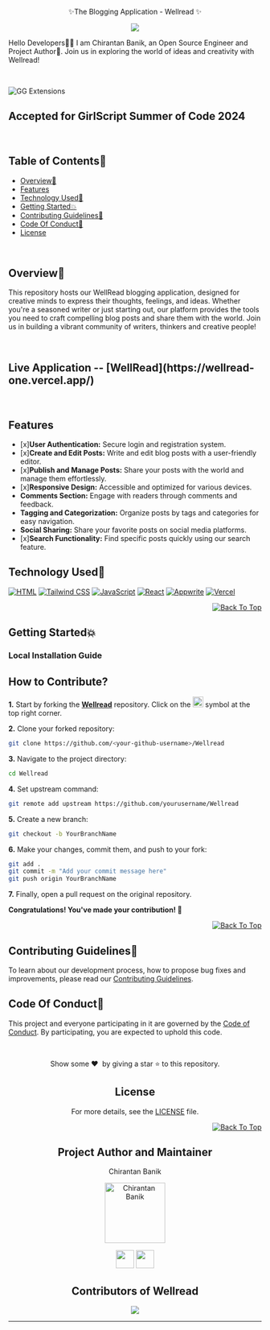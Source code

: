 <p align="center">✨The Blogging Application - Wellread ✨</p>

<p align="center">
   
<center>
<img  src="https://readme-typing-svg.herokuapp.com?color=45ffaa&size=40&width=900&height=80&lines=Welcome-to-WellRead!"/>
</center>
<p>Hello Developers👩‍💻 I am Chirantan Banik, an Open Source Engineer and Project Author🚀. Join us in exploring the world of ideas and creativity with Wellread!</p>
<br>


<div id="top"></div>

![GG Extensions](https://github.com/Sulagna-Dutta-Roy/GGExtensions/assets/72568715/f6bab92e-c4c3-40d1-ae8f-01ed9ab84be6)

## Accepted for GirlScript Summer of Code 2024
<br>


<h2>Table of Contents🧾</h2>

- [Overview📌](#overview)
- [Features](#features)
- [Technology Used🚀](#technology-used)
- [Getting Started💥](#getting-started)
- [Contributing Guidelines📑](#contributing-guidelines)
- [Code Of Conduct📑](#code-of-conduct)
- [License](#license)
<br>

<h2>Overview📌</h2>
<p>This repository hosts our WellRead blogging application, designed for creative minds to express their thoughts, feelings, and ideas. Whether you're a seasoned writer or just starting out, our platform provides the tools you need to craft compelling blog posts and share them with the world. Join us in building a vibrant community of writers, thinkers and creative people!</p>
<br>
<h2>Live Application -- [WellRead](https://wellread-one.vercel.app/)</h2>
<br>
<h2>Features</h2>

- [x]**User Authentication:** Secure login and registration system.
- [x]**Create and Edit Posts:** Write and edit blog posts with a user-friendly editor.
- [x]**Publish and Manage Posts:** Share your posts with the world and manage them effortlessly.
- [x]**Responsive Design:** Accessible and optimized for various devices.
- **Comments Section:** Engage with readers through comments and feedback.
- **Tagging and Categorization:** Organize posts by tags and categories for easy navigation.
- **Social Sharing:** Share your favorite posts on social media platforms.
- [x]**Search Functionality:** Find specific posts quickly using our search feature.

<h2>Technology Used🚀</h2>

<p>
  <a href="https://developer.mozilla.org/en-US/docs/Web/HTML"> <img src="https://img.icons8.com/color/70/000000/html-5--v1.png" alt="HTML" /></a>
  <a href="https://tailwindcss.com/"> <img src="https://img.icons8.com/?size=70&id=4PiNHtUJVbLs&format=png&color=000000" alt="Tailwind CSS" /></a>
   <a href="https://developer.mozilla.org/en-US/docs/Web/JavaScript"> <img src="https://img.icons8.com/?size=70&id=PXTY4q2Sq2lG&format=png&color=000000" alt="JavaScript" /></a>
   <a href="https://reactjs.org/"> <img src="https://img.icons8.com/color/70/000000/react-native.png" alt="React" /></a>
   <a href="https://appwrite.io/"> <img src="https://img.icons8.com/?size=70&id=114118&format=png&color=F25081" alt="Appwrite" /></a>
   <a href="https://vercel.com/"> <img src="https://img.icons8.com/?size=70&id=98464&format=png&color=000000" alt="Vercel" /></a>
</p>
<p align="right"><a href="#top"><img src="https://img.shields.io/badge/Back%20To%20Top-Blue?style=plastic" alt="Back To Top"></a></p>

<h2>Getting Started💥</h2>

<h3>Local Installation Guide</h3>



## How to Contribute?

**1.** Start by forking the [**Wellread**](https://github.com/yourusername/Wellread) repository. Click on the <a href="https://github.com/yourusername/Wellread/fork"><img src="https://i.imgur.com/G4z1kEe.png" height="21" width="21"></a> symbol at the top right corner.

**2.** Clone your forked repository:

```bash
git clone https://github.com/<your-github-username>/Wellread
```

**3.** Navigate to the project directory:

```bash
cd Wellread
```

**4.** Set upstream command:

```bash
git remote add upstream https://github.com/yourusername/Wellread
```

**5.** Create a new branch:

```bash
git checkout -b YourBranchName
```

**6.** Make your changes, commit them, and push to your fork:

```bash
git add .
git commit -m "Add your commit message here"
git push origin YourBranchName
```

**7.** Finally, open a pull request on the original repository.

 **Congratulations! You've made your contribution! 🎉**
<p align="right"><a href="#top"><img src="https://img.shields.io/badge/Back%20To%20Top-Blue?style=plastic" alt="Back To Top"></a></p>

<h2>Contributing Guidelines📑</h2>

To learn about our development process, how to propose bug fixes and improvements, please read our [Contributing Guidelines](https://github.com/chirantanbanik/Wellread/blob/docs/CONTRIBUTING.MD).

<h2>Code Of Conduct📑</h2>

This project and everyone participating in it are governed by the [Code of Conduct](https://github.com/chirantanbanik/Wellread/blob/docs/CODE_OF_CONDUCT.md). By participating, you are expected to uphold this code.

</br>
<p align = "center">
Show some ❤️&nbsp; by giving a star ⭐ to this repository.
</p>

<div align="center">

## License 
For more details, see the [LICENSE](https://github.com/chirantanbanik/Wellread/blob/docs/LICENSE) file.
<p align="right"><a href="#top"><img src="https://img.shields.io/badge/Back%20To%20Top-Blue?style=plastic" alt="Back To Top"></a></p>

## Project Author and Maintainer
<td>
   
Chirantan Banik
<p align="center">
<img src = "https://github.com/chirantanbanik/Wellread/assets/71392444/8f0b938d-41ae-49c1-be6a-55c24d011a52"  height="120" alt="Chirantan Banik">
</p>
<p align="center">
<a href = "https://github.com/chirantanbanik">
<img src = "http://www.iconninja.com/files/241/825/211/round-collaboration-social-github-code-circle-network-icon.svg" width="36" height = "36"/></a>
<a href = "https://www.linkedin.com/in/chirantanbanik/">
<img src = "http://www.iconninja.com/files/863/607/751/network-linkedin-social-connection-circular-circle-media-icon.svg" width="36" height="36"/>
</a>
</p>
</td>

## Contributors of Wellread
<a href="https://github.com/chirantanbanik/Wellread/graphs/contributors">
  <img src="https://contrib.rocks/image?repo=chirantanbanik/Wellread" />
</a>

---